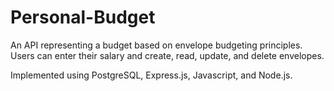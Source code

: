 # Personal-Budget
An API representing a budget based on envelope budgeting principles. Users can enter their salary and create, read, update, and delete envelopes.

Implemented using PostgreSQL, Express.js, Javascript, and Node.js.
